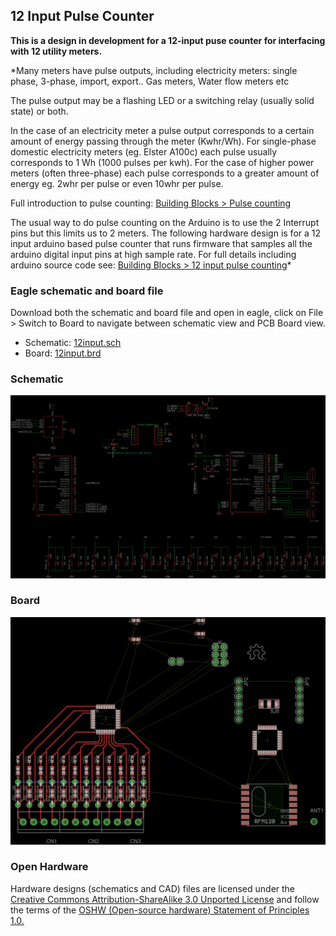 ## 12 Input Pulse Counter

**This is a design in development for a 12-input puse counter for interfacing with 12 utility meters.**

*Many meters have pulse outputs, including electricity meters: single phase, 3-phase, import, export.. Gas meters, Water flow meters etc

The pulse output may be a flashing LED or a switching relay (usually solid state) or both.

In the case of an electricity meter a pulse output corresponds to a certain amount of energy passing through the meter (Kwhr/Wh). For single-phase domestic electricity meters (eg. Elster A100c) each pulse usually corresponds to 1 Wh (1000 pulses per kwh).  For the case of higher power meters (often three-phase) each pulse corresponds to a greater amount of energy eg. 2whr per pulse or even 10whr per pulse. 

Full introduction to pulse counting: [Building Blocks > Pulse counting](http://openenergymonitor.org/emon/buildingblocks/introduction-to-pulse-counting)

The usual way to do pulse counting on the Arduino is to use the 2 Interrupt pins but this limits us to 2 meters. The following hardware design is for a 12 input arduino based pulse counter that runs firmware that samples all the arduino digital input pins at high sample rate. For full details including arduino source code see: [Building Blocks > 12 input pulse counting](http://openenergymonitor.org/emon/buildingblocks/12-input-pulse-counting)*

### Eagle schematic and board file

Download both the schematic and board file and open in eagle, click on File > Switch to Board to navigate between schematic view and PCB Board view.

- Schematic: [12input.sch](12input.sch)
- Board: [12input.brd](12input.brd)

### Schematic

![schematic.png](schematic.png)

### Board

![board.png](board.png)

### Open Hardware

Hardware designs (schematics and CAD) files are licensed under the [Creative Commons Attribution-ShareAlike 3.0 Unported License](http://creativecommons.org/licenses/by-sa/3.0/) and follow the terms of the [OSHW (Open-source hardware) Statement of Principles 1.0.](http://freedomdefined.org/OSHW)
